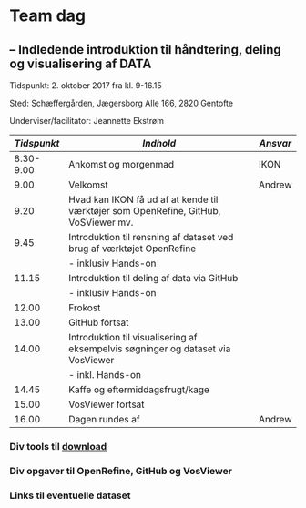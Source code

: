 # Team dag  
## – Indledende introduktion til håndtering, deling og visualisering af DATA

Tidspunkt: 2. oktober 2017 fra kl. 9-16.15

Sted: Schæffergården, Jægersborg Alle 166, 2820 Gentofte

Underviser/facilitator: Jeannette Ekstrøm


 | *Tidspunkt* | *Indhold* | *Ansvar* |
 | ------ | ------ | ------ |
 | 8.30-9.00 | Ankomst og morgenmad | IKON |
 | 9.00 |	Velkomst | Andrew |
 | 9.20 | Hvad kan IKON få ud af at kende til værktøjer som OpenRefine, GitHub, VoSViewer mv. |  |
 | 9.45 | Introduktion til rensning af dataset ved brug af værktøjet OpenRefine | |
 | | - inklusiv Hands-on | |
 | 11.15	| Introduktion til deling af data via GitHub | |
 | | - inklusiv Hands-on | |
 | 12.00	| Frokost | |
 | 13.00	| GitHub fortsat | |
 | 14.00	| Introduktion til visualisering af eksempelvis søgninger og dataset via VosViewer | |
 | | - inkl. Hands-on | |
 | 14.45	| Kaffe og eftermiddagsfrugt/kage | |
| 15.00	| VosViewer fortsat | |
| 16.00	| Dagen rundes af | Andrew |



### Div tools til [download](preparation.md)
### Div opgaver til OpenRefine, GitHub og VosViewer
### Links til eventuelle dataset  
